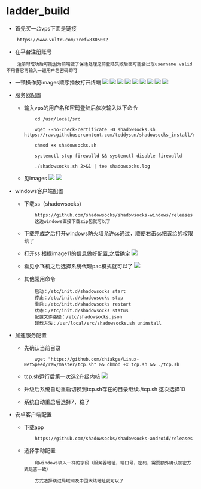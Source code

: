 # ladder_build
+ 首先买一台vps下面是链接
```
    https://www.vultr.com/?ref=8305002
```
+ 在平台注册账号
```
    注册时成功后可能因为前端做了保活处理之前登陆失败后面可能会出现username valid不用管它再输入一遍用户名密码即可
```
+ 一顿操作见images顺序播放打开终端
    <img src="./images/1.png">
    <img src="./images/2.png">
    <img src="./images/3.png">
    <img src="./images/4.png">
    <img src="./images/5.png">
    <img src="./images/6.png">
    <img src="./images/7.png">
    <img src="./images/8.png">
    <img src="./images/9.png">
+ 服务器配置
    + 输入vps的用户名和密码登陆后依次输入以下命令
        ```
            cd /usr/local/src

            wget --no-check-certificate -O shadowsocks.sh https://raw.githubusercontent.com/teddysun/shadowsocks_install/master/shadowsocks.sh

            chmod +x shadowsocks.sh

            systemctl stop firewalld && systemctl disable firewalld

            ./shadowsocks.sh 2>&1 | tee shadowsocks.log
        ```
    + 见images
        <img src="./images/10.png">
        <img src="./images/11.png">

+ windows客户端配置
    + 下载ss（shadowsocks）
        ```
            https://github.com/shadowsocks/shadowsocks-windows/releases
            这边windows直接下载zip包就可以了
        ```
    + 下载完成之后打开windows防火墙允许ss通过，顺便右击ss把该给的权限给了

    + 打开ss
        根据image11的信息做好配置,之后确定
        <img src="./images/12.png">
    
    + 看见小飞机之后选择系统代理pac模式就可以了
        <img src="./images/13.png">

    + 其他常用命令
        ```
            启动：/etc/init.d/shadowsocks start
            停止：/etc/init.d/shadowsocks stop
            重启：/etc/init.d/shadowsocks restart
            状态：/etc/init.d/shadowsocks status
            配置文件路径：/etc/shadowsocks.json
            卸载方法：/usr/local/src/shadowsocks.sh uninstall
        ```
+ 加速服务配置
    + 先确认当前目录
        ```
            wget "https://github.com/chiakge/Linux-NetSpeed/raw/master/tcp.sh" && chmod +x tcp.sh && ./tcp.sh
        ```
    + tcp.sh运行后第一次选2升级内核
        <img src="./images/14.png">
    
    + 升级后系统自动重启切换到tcp.sh存在的目录继续./tcp.sh 这次选择10

    + 系统自动重启后选择7，稳了
         
+ 安卓客户端配置
    + 下载app
        ```
            https://github.com/shadowsocks/shadowsocks-android/releases
        ```
    + 选择手动配置
        ```
            和windows填入一样的字段（服务器地址，端口号，密码，需要额外确认加密方式是否一致）

            方式选择绕过局域网及中国大陆地址就可以了
        ```
